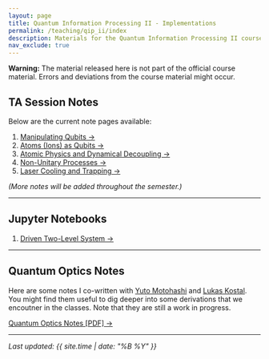 ```yaml
---
layout: page
title: Quantum Information Processing II - Implementations
permalink: /teaching/qip_ii/index
description: Materials for the Quantum Information Processing II course (Fall 2025).
nav_exclude: true
---
```


<div class="warning-card">
  <strong>Warning:</strong> The material released here is not part of the official course material. Errors and deviations from the course material might occur.
</div>

## TA Session Notes

Below are the current note pages available:

1. [Manipulating Qubits →](/teaching/qip_ii/ps1)
2. [Atoms (Ions) as Qubits →](/teaching/qip_ii/ps2)
3. [Atomic Physics and Dynamical Decoupling →](/teaching/qip_ii/ps3)
4. [Non-Unitary Processes →](/teaching/qip_ii/ps4)
5. [Laser Cooling and Trapping →](/teaching/qip_ii/ps5)

*(More notes will be added throughout the semester.)*

---

## Jupyter Notebooks

1. [Driven Two-Level System →](/teaching/qip_ii/ipynb1)

---

## Quantum Optics Notes

Here are some notes I co-written with [Yuto Motohashi](https://yutomotohashi.github.io) and [Lukas Kostal](https://www.kostallukas.com/). You might find them useful to dig deeper into some derivations that we encoutner in the classes. Note that they are still a work in progress.

[Quantum Optics Notes [PDF] →](/assets/pdf/Quantum_Optics.pdf)

---

*Last updated: {{ site.time | date: "%B %Y" }}*